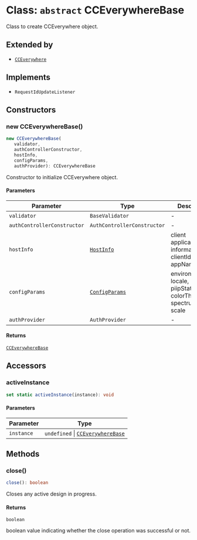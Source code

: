 # Class: `abstract` CCEverywhereBase

Class to create CCEverywhere object.

## Extended by

- [`CCEverywhere`](../../3p/CCEverywhere/classes/cc-everywhere.md)

## Implements

- `RequestIdUpdateListener`

## Constructors

### new CCEverywhereBase()

```ts
new CCEverywhereBase(
   validator, 
   authControllerConstructor, 
   hostInfo, 
   configParams, 
   authProvider): CCEverywhereBase
```

Constructor to initialize CCEverywhere object.

#### Parameters

| Parameter                   | Type                                                                                       | Description                                                       |
| --------------------------- | ------------------------------------------------------------------------------------------ | ----------------------------------------------------------------- |
| `validator`                 | `BaseValidator`                                                                            | -                                                                 |
| `authControllerConstructor` | `AuthControllerConstructor`                                                                | -                                                                 |
| `hostInfo`                  | [`HostInfo`](../../../../shared/src/types/HostInfo.types/type-aliases/host-info/index.md)         | client application information - clientId, appName                |
| `configParams`              | [`ConfigParams`](../../../../shared/src/types/HostInfo.types/type-aliases/config-params/index.md) | environment, locale, piipStatus, colorTheme, spectrumTheme, scale |
| `authProvider`              | `AuthProvider`                                                                             | -                                                                 |

#### Returns

[`CCEverywhereBase`](CCEverywhereBase.md)

## Accessors

### activeInstance

```ts
set static activeInstance(instance): void
```

#### Parameters

| Parameter  | Type                                                     |
| ---------- | -------------------------------------------------------- |
| `instance` | `undefined` \| [`CCEverywhereBase`](CCEverywhereBase.md) |

## Methods

### close()

```ts
close(): boolean
```

Closes any active design in progress.

#### Returns

`boolean`

boolean value indicating whether the close operation was successful or not.
